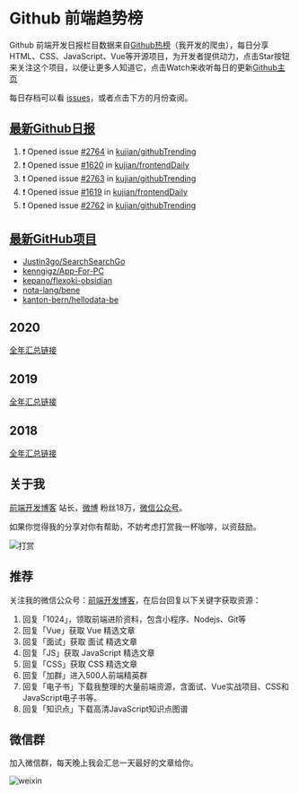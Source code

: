 # Github 前端趋势榜

Github 前端开发日报栏目数据来自[Github热榜](https://github.qdkfweb.cn/)（我开发的爬虫），每日分享HTML、CSS、JavaScript、Vue等开源项目，为开发者提供动力，点击Star按钮来关注这个项目，以便让更多人知道它，点击Watch来收听每日的更新[Github主页](https://github.com/kujian/githubTrending)

每日存档可以看 [issues](https://github.com/kujian/githubTrending/issues)，或者点击下方的月份查阅。

## [最新Github日报](https://github.com/kujian/githubTrending/issues)

<!--START_SECTION:activity-->
1. ❗ Opened issue [#2764](https://github.com/kujian/githubTrending/issues/2764) in [kujian/githubTrending](https://github.com/kujian/githubTrending)
2. ❗ Opened issue [#1620](https://github.com/kujian/frontendDaily/issues/1620) in [kujian/frontendDaily](https://github.com/kujian/frontendDaily)
3. ❗ Opened issue [#2763](https://github.com/kujian/githubTrending/issues/2763) in [kujian/githubTrending](https://github.com/kujian/githubTrending)
4. ❗ Opened issue [#1619](https://github.com/kujian/frontendDaily/issues/1619) in [kujian/frontendDaily](https://github.com/kujian/frontendDaily)
5. ❗ Opened issue [#2762](https://github.com/kujian/githubTrending/issues/2762) in [kujian/githubTrending](https://github.com/kujian/githubTrending)
<!--END_SECTION:activity-->


## [最新GitHub项目](https://github.qdkfweb.cn/)

<!-- BLOG-POST-LIST:START -->
- [Justin3go/SearchSearchGo](https://github.qdkfweb.cn/justin3go-searchsearchgo/)
- [kenngigz/App-For-PC](https://github.qdkfweb.cn/kenngigz-app-for-pc/)
- [kepano/flexoki-obsidian](https://github.qdkfweb.cn/kepano-flexoki-obsidian/)
- [nota-lang/bene](https://github.qdkfweb.cn/nota-lang-bene/)
- [kanton-bern/hellodata-be](https://github.qdkfweb.cn/kanton-bern-hellodata-be/)
<!-- BLOG-POST-LIST:END -->

## 2020
[全年汇总链接](https://github.com/kujian/githubTrending/tree/master/2020)
## 2019
[全年汇总链接](https://github.com/kujian/githubTrending/tree/master/2019)

## 2018
[全年汇总链接](https://github.com/kujian/githubTrending/tree/master/2018)

## 关于我

[前端开发博客](https://qdkfweb.cn/) 站长，[微博](https://weibo.com/kujian) 粉丝18万，[微信公众号](https://open.weixin.qq.com/qr/code?username=caibaojian_com)。


如果你觉得我的分享对你有帮助，不妨考虑打赏我一杯咖啡，以资鼓励。

![打赏](https://upload-images.jianshu.io/upload_images/570843-db4053c67a8c9ea9.png)

## 推荐

关注我的微信公众号：[前端开发博客](https://open.weixin.qq.com/qr/code?username=caibaojian_com)，在后台回复以下关键字获取资源：

1. 回复「1024」，领取前端进阶资料，包含小程序、Nodejs、Git等
2. 回复「Vue」获取 Vue 精选文章
3. 回复「面试」获取 面试 精选文章
4. 回复「JS」获取 JavaScript 精选文章
5. 回复「CSS」获取 CSS 精选文章
6. 回复「加群」进入500人前端精英群
7. 回复「电子书」下载我整理的大量前端资源，含面试、Vue实战项目、CSS和JavaScript电子书等。
8. 回复「知识点」下载高清JavaScript知识点图谱

## 微信群

加入微信群，每天晚上我会汇总一天最好的文章给你。

![weixin](https://user-images.githubusercontent.com/3055447/38468989-651132ac-3b80-11e8-8e6b-15122322a9d7.png)
